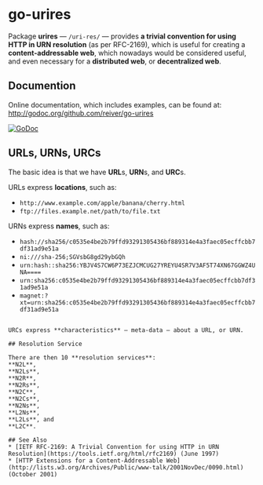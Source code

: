 # go-urires

Package **urires** — `/uri-res/` — provides **a trivial convention for using HTTP in URN resolution** (as per RFC-2169),
which is useful for creating a **content-addressable web**,
which nowadays would be considered useful, and even necessary for a **distributed web**, or **decentralized web**.

## Documention

Online documentation, which includes examples, can be found at: http://godoc.org/github.com/reiver/go-urires

[![GoDoc](https://godoc.org/github.com/reiver/go-urires?status.svg)](https://godoc.org/github.com/reiver/go-urires)

## URLs, URNs, URCs

The basic idea is that we have **URL**s, **URN**s, and **URC**s.

URLs express **locations**, such as:
* `http://www.example.com/apple/banana/cherry.html`
* `ftp://files.example.net/path/to/file.txt`

URNs express **names**, such as:
* `hash://sha256/c0535e4be2b79ffd93291305436bf889314e4a3faec05ecffcbb7df31ad9e51a`
* `ni:///sha-256;SGVsbG8gd29ybGQh`
* `urn:hash::sha256:YBJV4S7CW6P73EZJCMCUG27YREYU4SR7V3AF5T74XN67GGWZ4UNA====`
* `urn:sha256:c0535e4be2b79ffd93291305436bf889314e4a3faec05ecffcbb7df31ad9e51a`
* `magnet:?xt=urn:sha256:c0535e4be2b79ffd93291305436bf889314e4a3faec05ecffcbb7df31ad9e51a`
```

URCs express **characteristics** — meta-data — about a URL, or URN.

## Resolution Service

There are then 10 **resolution services**:
**N2L**,
**N2Ls**,
**N2R**,
**N2Rs**,
**N2C**,
**N2Cs**,
**N2Ns**,
**L2Ns**,
**L2Ls**, and
**L2C**.

## See Also
* [IETF RFC-2169: A Trivial Convention for using HTTP in URN Resolution](https://tools.ietf.org/html/rfc2169) (June 1997)
* [HTTP Extensions for a Content-Addressable Web](http://lists.w3.org/Archives/Public/www-talk/2001NovDec/0090.html) (October 2001)
